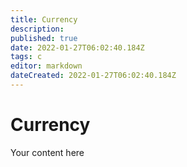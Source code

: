 ```yaml
---
title: Currency
description: 
published: true
date: 2022-01-27T06:02:40.184Z
tags: c
editor: markdown
dateCreated: 2022-01-27T06:02:40.184Z
---
```


# Currency
Your content here